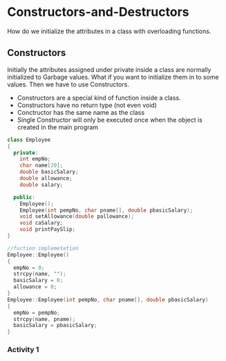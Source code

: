 # Constructors-and-Destructors
How do we initialize the attributes in a class with overloading functions.


## Constructors

Initially the attributes assigned under private inside a class are normally initialized to Garbage values. What if you want to initialize them in to some values. Then we have to use Constructors.   

- Constructors are a special kind of function inside a class.   
- Constructors have no return type (not even void)  
- Conctructor has the same name as the class 
- Single Constructor will only be executed once when the object is created in the main program
```c++
class Employee
{
  private:
    int empNo;
    char name[20];
    double basicSalary;
    double allowance;
    double salary;

  public:
    Employee();
    Employee(int pempNo, char pname[], double pbasicSalary);
    void setAllowance(double pallowance);
    void caSalary;
    void printPaySlip;
}

//fuction implemetation
Employee::Employee()
{
  empNo = 0;
  strcpy(name, "");
  basicSalary = 0;
  allowance = 0;
}
Employee::Employee(int pempNo, char pname[], double pbasicSalary)
{
  empNo = pempNo;
  strcpy(name, pname);
  basicSalary = pbasicSalary;
}
```
### Activity 1







